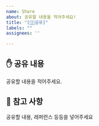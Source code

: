```yaml
---
name: Share
about: 공유할 내용을 적어주세요!
title: "[👨‍🏫공유]"
labels: ""
assignees: ''

---
```


## ✋ 공유 내용
공유할 내용을 적어주세요.

## 📖 참고 사항
공유할 내용, 레퍼런스 등등을 넣어주세요
